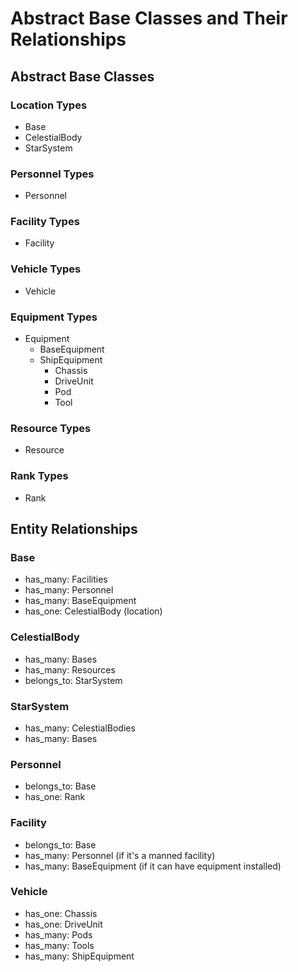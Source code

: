 # Abstract Base Classes and Their Relationships

## Abstract Base Classes

### Location Types
- Base
- CelestialBody
- StarSystem

### Personnel Types
- Personnel

### Facility Types
- Facility

### Vehicle Types
- Vehicle

### Equipment Types
- Equipment
  - BaseEquipment
  - ShipEquipment
    - Chassis
    - DriveUnit
    - Pod
    - Tool

### Resource Types
- Resource

### Rank Types
- Rank

## Entity Relationships

### Base
- has_many: Facilities
- has_many: Personnel
- has_many: BaseEquipment
- has_one: CelestialBody (location)

### CelestialBody
- has_many: Bases
- has_many: Resources
- belongs_to: StarSystem

### StarSystem
- has_many: CelestialBodies
- has_many: Bases

### Personnel
- belongs_to: Base
- has_one: Rank

### Facility
- belongs_to: Base
- has_many: Personnel (if it's a manned facility)
- has_many: BaseEquipment (if it can have equipment installed)

### Vehicle
- has_one: Chassis
- has_one: DriveUnit
- has_many: Pods
- has_many: Tools
- has_many: ShipEquipment